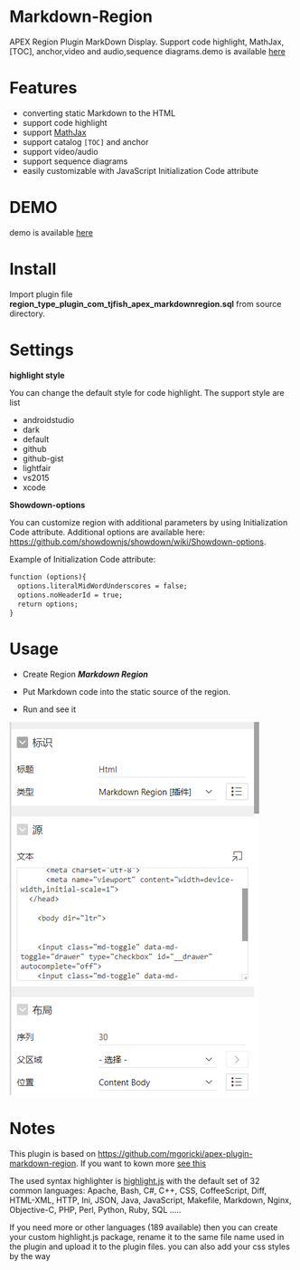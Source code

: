 # Markdown-Region

APEX Region Plugin  MarkDown Display. Support code highlight, MathJax, [TOC], anchor,video and audio,sequence diagrams.demo is available [here](https://apex.oracle.com/pls/apex/group/r/demo78/home)

# Features

- converting static Markdown to the HTML
- support code highlight
- support [MathJax](https://www.mathjax.org/)
- support catalog ``[TOC]`` and anchor
- support video/audio
- support sequence diagrams
- easily customizable with JavaScript Initialization Code attribute

# DEMO

demo is available [here](https://apex.oracle.com/pls/apex/group/r/demo78/home)

# Install

Import plugin file **region_type_plugin_com_tjfish_apex_markdownregion.sql** from source directory. 

# Settings

**highlight style** 

You can change the default style for code highlight. The support style are list

- androidstudio
- dark
- default
- github
- github-gist
- lightfair
- vs2015
- xcode

**Showdown-options**

You can customize region with additional parameters by using Initialization Code attribute. Additional options are available here: <https://github.com/showdownjs/showdown/wiki/Showdown-options>.

Example of Initialization Code attribute:

```
function (options){
  options.literalMidWordUnderscores = false;
  options.noHeaderId = true;
  return options;
}
```

# Usage

- Create Region ***Markdown Region***

- Put Markdown code into the static source of the region.
- Run and see it

![usage](./img/usage.png)



# Notes

This plugin is based on https://github.com/mgoricki/apex-plugin-markdown-region. If you want to kown more [see this](https://github.com/mgoricki/apex-plugin-markdown-region)

The used syntax highlighter is [highlight.js](https://highlightjs.org/) with the default set of 32 common languages: Apache, Bash, C#, C++, CSS, CoffeeScript, Diff, HTML-XML, HTTP, Ini, JSON, Java, JavaScript, Makefile, Markdown, Nginx, Objective-C, PHP, Perl, Python, Ruby, SQL .....

If you need more or other languages (189 available) then you can create your custom highlight.js package, rename it to the same file name used in the plugin and upload it to the plugin files. you can also add your css styles by the way